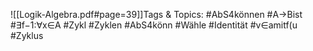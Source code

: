 
![[Logik-Algebra.pdf#page=39]]Tags & Topics:
   #AbS4können
   #A→Bist
   #∃f−1:∀x∈A
   #Zykl
   #Zyklen
   #AbS4könn
   #Wähle
   #Identität
   #v∈amitf(u
   #Zyklus